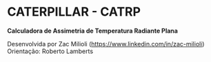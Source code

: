 # CATERPILLAR - CATRP
<strong>Calculadora de Assimetria de Temperatura Radiante Plana</strong>

Desenvolvida por Zac Milioli (https://www.linkedin.com/in/zac-milioli)
Orientação: Roberto Lamberts
